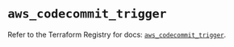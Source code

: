 # `aws_codecommit_trigger`

Refer to the Terraform Registry for docs: [`aws_codecommit_trigger`](https://registry.terraform.io/providers/hashicorp/aws/5.72.1/docs/resources/codecommit_trigger).
